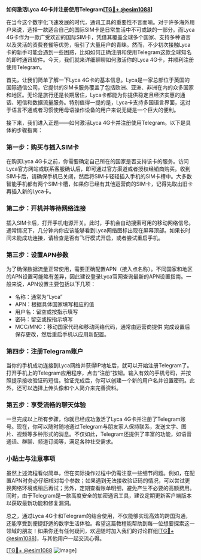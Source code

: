 **如何激活Lyca 4G卡并注册使用Telegram[[TG💪+ @esim1088](https://t.me/s/esim1088)]**

在当今这个数字化飞速发展的时代，通讯工具的重要性不言而喻。对于许多海外用户来说，选择一款适合自己的国际SIM卡是日常生活中不可或缺的一部分。而Lyca 4G卡作为一款广受欢迎的国际SIM卡，凭借其覆盖全球多个国家、支持多种语言以及灵活的资费套餐等优势，吸引了大量用户的青睐。然而，不少初次接触Lyca卡的新手可能会遇到一些困惑，比如如何正确注册和使用Telegram这款全球知名的即时通讯软件。今天，我们就来详细聊聊如何激活你的Lyca 4G卡，并顺利注册使用Telegram。

首先，让我们简单了解一下Lyca 4G卡的基本信息。Lyca是一家总部位于英国的国际通信公司，它提供的SIM卡服务覆盖了包括欧洲、亚洲、非洲在内的众多国家和地区。无论是旅行还是长期居住，Lyca卡都能为你提供稳定且经济实惠的通话、短信和数据流量服务。特别值得一提的是，Lyca卡支持多国语言界面，这对于语言不通或者习惯使用母语操作设备的用户来说无疑是一个巨大的便利。

接下来，我们进入正题——如何激活Lyca 4G卡并注册使用Telegram。以下是具体的步骤指南：

### 第一步：购买与插入SIM卡

在购买Lyca 4G卡之前，你需要确定自己所在的国家是否支持该卡的服务。访问Lyca官方网站或联系客服确认后，即可通过官方渠道或者授权经销商购买。收到SIM卡后，请确保手机已关闭，然后将SIM卡轻轻插入手机的SIM卡槽中。大多数智能手机都有两个SIM卡槽，如果你已经有其他运营商的SIM卡，记得先取出旧卡再插入新的Lyca卡。

### 第二步：开机并等待网络连接

插入SIM卡后，打开手机电源开关。此时，手机会自动搜索可用的移动网络信号。通常情况下，几分钟内你应该能够看到Lyca网络图标出现在屏幕顶部。如果长时间未能成功连接，请检查是否有飞行模式开启，或者尝试重启手机。

### 第三步：设置APN参数

为了确保数据流量正常使用，需要正确配置APN（接入点名称）。不同国家和地区的APN设置可能略有差异，因此建议登录Lyca官网查询最新的APN设置指南。一般来说，APN设置主要包括以下几项：
- 名称：通常为“Lyca”
- APN：根据具体国家填写相应的值
- 用户名：留空或按指示填写
- 密码：留空或按指示填写
- MCC/MNC：移动国家代码和移动网络代码，通常由运营商提供
完成设置后保存更改，然后重启手机以应用新配置。

### 第四步：注册Telegram账户

当你的手机成功连接到Lyca网络并获得IP地址后，就可以开始注册Telegram了。打开手机上的Telegram应用程序，点击“注册”按钮。输入有效的手机号码，并按照提示接收验证码短信。验证完成后，你可以创建一个新的用户名并设置密码。此外，还可以选择上传头像和个人简介来完善资料。

### 第五步：享受流畅的聊天体验

一旦完成以上所有步骤，你就已经成功激活了Lyca 4G卡并注册了Telegram账号。现在，你可以随时随地通过Telegram与朋友家人保持联系，发送文字、图片、视频等多种形式的消息。不仅如此，Telegram还提供了丰富的功能，如语音通话、群聊、频道订阅等，满足各种社交需求。

### 小贴士与注意事项

虽然上述流程看似简单，但在实际操作过程中仍需注意一些细节问题。例如，在配置APN时务必仔细核对每个参数；如果遇到无法接收验证码的情况，可以尝试更换网络环境或稍后再试；另外，定期查看账单明细，避免产生不必要的高额费用。同时，由于Telegram是一款高度安全的加密通讯工具，建议定期更新客户端版本以获取最新功能和修复漏洞。

总之，通过Lyca 4G卡和Telegram的结合使用，不仅能够实现高效的跨国沟通，还能享受到便捷舒适的数字生活体验。希望这篇教程能帮助到每一位想要探索这一领域的朋友！如果你还有任何疑问，欢迎随时加入我们的讨论群组[[TG💪+ @esim1088](https://t.me/s/esim1088)]，与其他用户一起交流心得。

[[TG💪+ @esim1088](https://t.me/s/esim1088) ![Image](https://i.postimg.cc/4NQfJmqS/Snipaste-2025-05-13-00-14-12.png)]